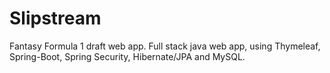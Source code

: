 # Slipstream

Fantasy Formula 1 draft web app.
Full stack java web app, using Thymeleaf, Spring-Boot, Spring Security, Hibernate/JPA and MySQL.
